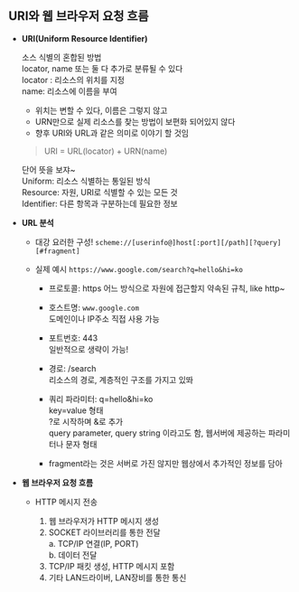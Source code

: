 ## URI와 웹 브라우저 요청 흐름

- **URI(Uniform Resource Identifier)**

  소스 식별의 혼합된 방법  
  locator, name 또는 둘 다 추가로 분류될 수 있다  
  locator : 리소스의 위치를 지정  
  name: 리소스에 이름을 부여

  - 위치는 변할 수 있다, 이름은 그렇지 않고
  - URN만으로 실제 리소스를 찾는 방법이 보편화 되어있지 않다
  - 향후 URI와 URL과 같은 의미로 이야기 할 것임

  > URI = URL(locator) + URN(name)

  단어 뜻을 보쟈~  
   Uniform: 리소스 식별하는 통일된 방식  
   Resource: 자원, URI로 식별할 수 있는 모든 것  
   Identifier: 다른 항목과 구분하는데 필요한 정보

- **URL 분석**

  - 대강 요러한 구성!
    `scheme://[userinfo@]host[:port][/path][?query][#fragment]`

  - 실제 예시
    `https://www.google.com/search?q=hello&hi=ko`

    - 프로토콜: https
      어느 방식으로 자원에 접근할지 약속된 규칙, like http~

    - 호스트명: `www.google.com`  
      도메인이나 IP주소 직접 사용 가능

    - 포트번호: 443  
      일반적으로 생략이 가능!

    - 경로: /search  
      리소스의 경로, 계층적인 구조를 가지고 있똬

    - 쿼리 파라미터: q=hello&hi=ko  
      key=value 형태  
      ?로 시작하며 &로 추가  
      query parameter, query string 이라고도 함, 웹서버에 제공하는 파라미터나 문자 형태

    - fragment라는 것은 서버로 가진 않지만 웹상에서 추가적인 정보를 담아

- **웹 브라우저 요청 흐름**

  - HTTP 메시지 전송

    1. 웹 브라우저가 HTTP 메시지 생성
    2. SOCKET 라이브러리를 통한 전달  
       a. TCP/IP 연결(IP, PORT)  
       b. 데이터 전달
    3. TCP/IP 패킷 생성, HTTP 메시지 포함
    4. 기타 LAN드라이버, LAN장비를 통한 통신
